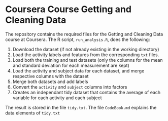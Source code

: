 # Coursera Course Getting and Cleaning Data

The repository contains the required files for the Getting and Cleaning Data course at Coursera.
The R script, `run_analysis.R`, does the following:

1. Download the dataset (if not already existing in the working directory)
2. Load the activity labels and features from the corresponding `txt` files.
3. Load both the training and test datasets (only the columns for the mean and standard deviation for each measurement are kept)
4. Load the activity and subject data for each dataset, and merge respective
   columns with the dataset
5. Merge both datasets and add labels
6. Convert the `activity` and `subject` columns into factors
7. Creates an independant tidy dataset that contains the average of each variable for each activity and each subject

The result is stored in the file `tidy.txt`.
The file `CodeBook.md` explains the data elements of `tidy.txt`
